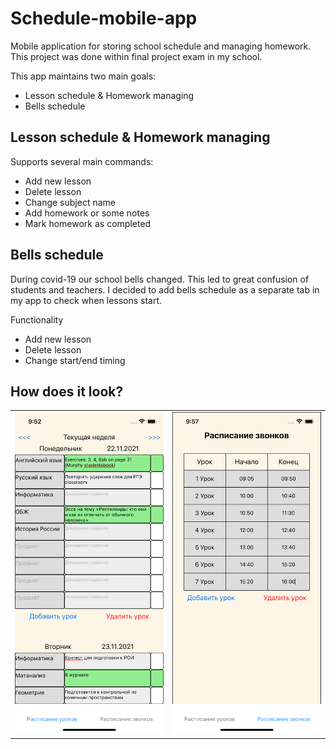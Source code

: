 # Schedule-mobile-app
Mobile application for storing school schedule and managing homework. This project was done within final project exam in my school.

This app maintains two main goals:
- Lesson schedule & Homework managing
- Bells schedule 

## Lesson schedule & Homework managing
Supports several main commands:
- Add new lesson
- Delete lesson
- Change subject name
- Add homework or some notes
- Mark homework as completed

## Bells schedule

During covid-19 our school bells changed. This led to great confusion of students and teachers. I decided to add bells schedule as a separate tab in my app to check when lessons start.

Functionality
- Add new lesson
- Delete lesson
- Change start/end timing

## How does it look?

<table>
  <tr>
    <td>
      <img src="images/Homework.png" alt="homework" width="350"/>
    </td>
    <td>
      <img src="images/Bells.png" alt="homework" width="350"/>
    </td>
  </tr>
</table>
